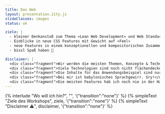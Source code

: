 ```yaml
---
title: Das Web
layout: presentation.11ty.js
slideClasses: images
status: ok

ziele: |
  - kleiner Denkanstoß zum Thema «Lean Web Development» und Web Standards
  - Einblicke in neue CSS Features mit Gewicht auf «Feel»
  - neue Features in einem konzeptionellen und kompositorischen Zusammenhang kennen lernen
  - bissl Spaß haben 👻

disclaimer: |
  <div class="fragment">Wir werden die meisten Themen, Konzepte & Techniken nur sehr oberflächlich behandeln.</div>
  <div class="fragment">Viele Technologien sind noch nicht flächendeckend verfügbar und laufen nur auf Chrome.</div>
  <div class="fragment">Die Inhalte für das Anwendungsbeispiel sind nur für diesen Workshop bestimmt.</div>
  <div class="fragment">Bei mir ist babylonisches Sprachgewirr. Sry!</div>
  <div class="fragment">Die meisten Features hab ich noch nie in der Hand gehabt. 😱</div>
---
```


{% interlude "Wo will ich hin?", "", '{"transition":"none"}'  %}
{% simpleText "Ziele des Workshops", ziele, '{"transition":"none"}'  %}
{% simpleText "Disclaimer ⚠️", disclaimer, '{"transition":"none"}'  %}


